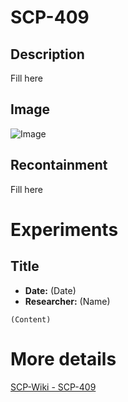 # SCP-409

## Description
Fill here

## Image
![Image](/SCP/SCP-409.png)

## Recontainment
Fill here


# Experiments

## Title
* **Date:** (Date)
* **Researcher:** (Name)

`(Content)`

# More details
[SCP-Wiki - SCP-409](http://scp-wiki.wikidot.com/scp-409)
